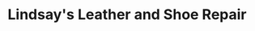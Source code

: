 ---
title: "Lindsay's Leather and Shoe Repair"
url: /naperville/lindsays-leather-and-shoe-repair/
shop: shoes
---